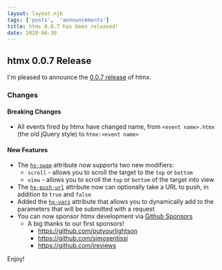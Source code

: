 ```yaml
---
layout: layout.njk
tags: ['posts',  'announcements']
title: htmx 0.0.7 has been released!
date: 2020-06-30
---
```


## htmx 0.0.7 Release

I'm pleased to announce the [0.0.7 release](https://unpkg.com/browse/htmx.org@0.0.7/) of htmx.

### Changes

#### Breaking Changes

* All events fired by htmx have changed name, from `<event name>.htmx` (the old jQuery style) to `htmx:<event name>`

#### New Features

* The [`hx-swap`](/attributes/hx-swap) attribute now supports two new modifiers:
    * `scroll` - allows you to scroll the target to the `top` or `bottom`
    * `view` - allows you to scroll the `top` or `bottom` of the target into view
* The [`hx-push-url`](/attributes/hx-push-url) attribute now can optionally take a URL to push, in addition to `true` and `false`
* Added the [`hx-vars`](/attributes/hx-vars) attribute that allows you to dynamically add to the parameters that will be submitted with a request
* You can now sponsor htmx development via [Github Sponsors](https://github.com/sponsors/bigskysoftware)
    * A big thanks to our first sponsors!
        * <https://github.com/putyourlightson>
        * <https://github.com/simosentissi>
        * <https://github.com/jreviews>


Enjoy!
